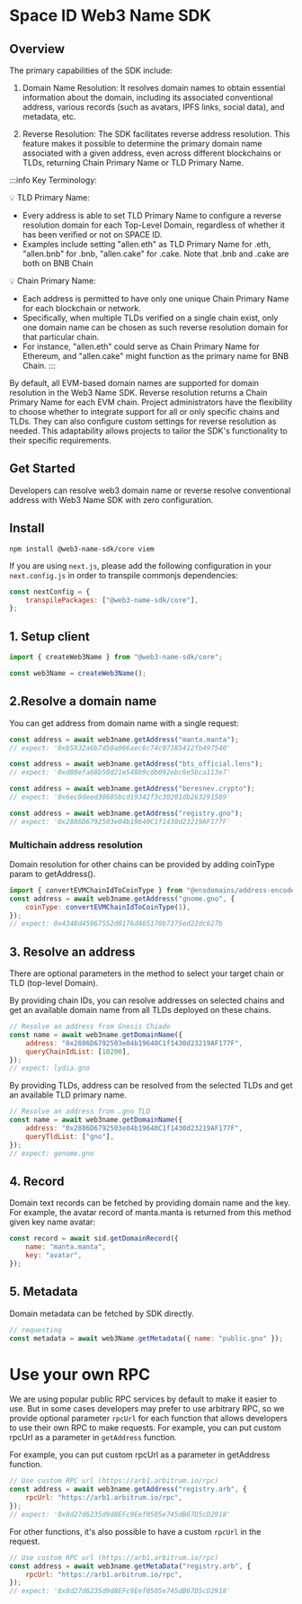 # Space ID Web3 Name SDK

## Overview

The primary capabilities of the SDK include:

1. Domain Name Resolution: It resolves domain names to obtain essential information about the domain, including its associated conventional address, various records (such as avatars, IPFS links, social data), and metadata, etc.

2. Reverse Resolution: The SDK facilitates reverse address resolution. This feature makes it possible to determine the primary domain name associated with a given address, even across different blockchains or TLDs, returning Chain Primary Name or TLD Primary Name.

:::info Key Terminology:

💡 TLD Primary Name:

-   Every address is able to set TLD Primary Name to configure a reverse resolution domain for each Top-Level Domain, regardless of whether it has been verified or not on SPACE ID.
-   Examples include setting "allen.eth" as TLD Primary Name for .eth, "allen.bnb" for .bnb, "allen.cake" for .cake. Note that .bnb and .cake are both on BNB Chain

💡 Chain Primary Name:

-   Each address is permitted to have only one unique Chain Primary Name for each blockchain or network.
-   Specifically, when multiple TLDs verified on a single chain exist, only one domain name can be chosen as such reverse resolution domain for that particular chain.
-   For instance, "allen.eth" could serve as Chain Primary Name for Ethereum, and "allen.cake" might function as the primary name for BNB Chain.
:::

By default, all EVM-based domain names are supported for domain resolution in the Web3 Name SDK. Reverse resolution returns a Chain Primary Name for each EVM chain. Project administrators have the flexibility to choose whether to integrate support for all or only specific chains and TLDs. They can also configure custom settings for reverse resolution as needed. This adaptability allows projects to tailor the SDK's functionality to their specific requirements.

## Get Started

Developers can resolve web3 domain name or reverse resolve conventional address with Web3 Name SDK with zero configuration.

## Install

`npm install @web3-name-sdk/core viem`

If you are using `next.js`, please add the following configuration in your `next.config.js` in order to transpile commonjs dependencies:

```javascript
const nextConfig = {
    transpilePackages: ["@web3-name-sdk/core"],
};
```

## 1. Setup client

```javascript
import { createWeb3Name } from "@web3-name-sdk/core";

const web3Name = createWeb3Name();
```

## 2.Resolve a domain name

You can get address from domain name with a single request:

```javascript
const address = await web3name.getAddress("manta.manta");
// expect: '0xb5932a6b7d50a966aec6c74c97385412fb497540'

const address = await web3name.getAddress("bts_official.lens");
// expect: '0xd80efa68b50d21e548b9cdb092ebc6e5bca113e7'

const address = await web3name.getAddress("beresnev.crypto");
// expect: '0x6ec0deed30605bcd19342f3c30201db263291589'

const address = await web3name.getAddress("registry.gno");
// expect: '0x2886D6792503e04b19640C1f1430d23219AF177F'
```

### Multichain address resolution

Domain resolution for other chains can be provided by adding coinType param to getAddress().

```javascript
import { convertEVMChainIdToCoinType } from "@ensdomains/address-encoder";
const address = await web3name.getAddress("gnome.gno", {
    coinType: convertEVMChainIdToCoinType(1),
});
// expect: 0x4348d45967552d0176d465170b7375ed22dc627b
```

## 3. Resolve an address

There are optional parameters in the method to select your target chain or TLD (top-level Domain).

By providing chain IDs, you can resolve addresses on selected chains and get an available domain name from all TLDs deployed on these chains.

```javascript
// Resolve an address from Gnosis Chiado
const name = await web3name.getDomainName({
    address: "0x2886D6792503e04b19640C1f1430d23219AF177F",
    queryChainIdList: [10200],
});
// expect: lydia.gno
```

By providing TLDs, address can be resolved from the selected TLDs and get an available TLD primary name.

```javascript
// Resolve an address from .gno TLD
const name = await web3name.getDomainName({
    address: "0x2886D6792503e04b19640C1f1430d23219AF177F",
    queryTldList: ["gno"],
});
// expect: genome.gno
```

## 4. Record

Domain text records can be fetched by providing domain name and the key. For example, the avatar record of manta.manta is returned from this method given key name avatar:

```javascript
const record = await sid.getDomainRecord({
    name: "manta.manta",
    key: "avatar",
});
```

## 5. Metadata

Domain metadata can be fetched by SDK directly.

```javascript
// requesting
const metadata = await web3Name.getMetadata({ name: "public.gno" });
```

# Use your own RPC

We are using popular public RPC services by default to make it easier to use. But in some cases developers may prefer to use arbitrary RPC, so we provide optional parameter `rpcUrl` for each function that allows developers to use their own RPC to make requests.
For example, you can put custom rpcUrl as a parameter in `getAddress` function.

For example, you can put custom rpcUrl as a parameter in getAddress function.

```javascript
// Use custom RPC url (https://arb1.arbitrum.io/rpc)
const address = await web3name.getAddress("registry.arb", {
    rpcUrl: "https://arb1.arbitrum.io/rpc",
});
// expect: '0x8d27d6235d9d8EFc9Eef0505e745dB67D5cD2918'
```

For other functions, it's also possible to have a custom `rpcUrl` in the request.

```javascript
// Use custom RPC url (https://arb1.arbitrum.io/rpc)
const address = await web3name.getMetaData("registry.arb", {
    rpcUrl: "https://arb1.arbitrum.io/rpc",
});
// expect: '0x8d27d6235d9d8EFc9Eef0505e745dB67D5cD2918'
```
